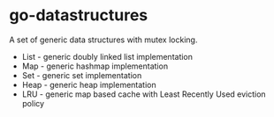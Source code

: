 # go-datastructures

A set of generic data structures with mutex locking.

- List - generic doubly linked list implementation
- Map - generic hashmap implementation
- Set - generic set implementation
- Heap - generic heap implementation
- LRU - generic map based cache with Least Recently Used eviction policy

